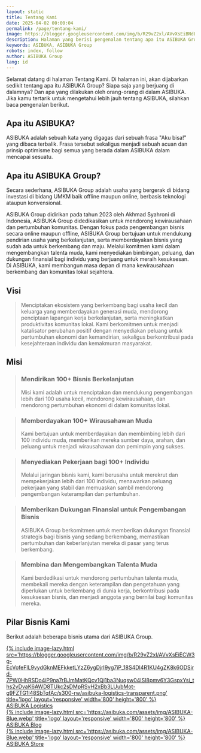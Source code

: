 ```yaml
---
layout: static
title: Tentang Kami
date: 2025-04-02 00:00:04
permalink: /page/tentang-kami/
image: https://blogger.googleusercontent.com/img/b/R29vZ2xl/AVvXsEiBNdLGucFdwv1tnt5_EAcLzW30wtL95iaeC_dSGjQtPvDrdgZ8QeEv_vQz1TkaxsBaUpUCh3MizCx-_BBylFmdXiOASx8gXQeew0Tl5AzZQCKxIACdn62unc2_4sIJIJu34Atenl5c545jmya2qBW9HowTF75UZXZ2ldVkVueZt2Vg3c6mKUsJOFvNfcM/s0-rw/tentang-kami.jpeg
description: Halaman yang berisi pengenalan tentang apa itu ASIBUKA Group, visi misi, siapa saja orang di dalamnya, program yang direncanakannya serta perkembangannya.
keywords: ASIBUKA, ASIBUKA Group
robots: index, follow
author: ASIBUKA Group
lang: id
---
```

Selamat datang di halaman Tentang Kami. Di halaman ini, akan dijabarkan sedikit tentang apa itu ASIBUKA Group? Siapa saja yang berjuang di dalamnya? Dan apa yang dilakukan oleh orang-orang di dalam ASIBUKA. Jika kamu tertarik untuk mengetahui lebih jauh tentang ASIBUKA, silahkan baca pengenalan berikut.

<h2 class='main-heading'>Apa itu ASIBUKA?</h2>

ASIBUKA adalah sebuah kata yang digagas dari sebuah frasa "Aku bisa!" yang dibaca terbalik. Frasa tersebut sekaligus menjadi sebuah acuan dan prinsip optimisme bagi semua yang berada dalam ASIBUKA dalam mencapai sesuatu.

<h2 class='main-heading'>Apa itu ASIBUKA Group?</h2>

Secara sederhana, ASIBUKA Group adalah usaha yang bergerak di bidang investasi di bidang UMKM baik offline maupun online, berbasis teknologi ataupun konvensional.

ASIBUKA Group didirikan pada tahun 2023 oleh Akhmad Syahroni di Indonesia, ASIBUKA Group didedikasikan untuk mendorong kewirausahaan dan pertumbuhan komunitas. Dengan fokus pada pengembangan bisnis secara online maupun offline, ASIBUKA Group bertujuan untuk mendukung pendirian usaha yang berkelanjutan, serta memberdayakan bisnis yang sudah ada untuk berkembang dan maju. Melalui komitmen kami dalam mengembangkan talenta muda, kami menyediakan bimbingan, peluang, dan dukungan finansial bagi individu yang berjuang untuk meraih kesuksesan. Di ASIBUKA, kami membangun masa depan di mana kewirausahaan berkembang dan komunitas lokal sejahtera.

<h2 class='main-heading'>Visi</h2>

> Menciptakan ekosistem yang berkembang bagi usaha kecil dan keluarga yang memberdayakan generasi muda, mendorong penciptaan lapangan kerja berkelanjutan, serta meningkatkan produktivitas komunitas lokal. Kami berkomitmen untuk menjadi katalisator perubahan positif dengan menyediakan peluang untuk pertumbuhan ekonomi dan kemandirian, sekaligus berkontribusi pada kesejahteraan individu dan kemakmuran masyarakat.

<h2 class='main-heading'>Misi</h2>

> ### Mendirikan 100+ Bisnis Berkelanjutan
> Misi kami adalah untuk menciptakan dan mendukung pengembangan lebih dari 100 usaha kecil, mendorong kewirausahaan, dan mendorong pertumbuhan ekonomi di dalam komunitas lokal.

> ### Memberdayakan 100+ Wirausahawan Muda
> Kami bertujuan untuk memberdayakan dan membimbing lebih dari 100 individu muda, memberikan mereka sumber daya, arahan, dan peluang untuk menjadi wirausahawan dan pemimpin yang sukses.

> ### Menyediakan Pekerjaan bagi 100+ Individu
> Melalui jaringan bisnis kami, kami berusaha untuk merekrut dan mempekerjakan lebih dari 100 individu, menawarkan peluang pekerjaan yang stabil dan memuaskan sambil mendorong pengembangan keterampilan dan pertumbuhan.

> ### Memberikan Dukungan Finansial untuk Pengembangan Bisnis
> ASIBUKA Group berkomitmen untuk memberikan dukungan finansial strategis bagi bisnis yang sedang berkembang, memastikan pertumbuhan dan keberlanjutan mereka di pasar yang terus berkembang.

> ### Membina dan Mengembangkan Talenta Muda
> Kami berdedikasi untuk mendorong pertumbuhan talenta muda, membekali mereka dengan keterampilan dan pengetahuan yang diperlukan untuk berkembang di dunia kerja, berkontribusi pada kesuksesan bisnis, dan menjadi anggota yang bernilai bagi komunitas mereka.

<h2 class='main-heading'>Pilar Bisnis Kami</h2>

Berikut adalah beberapa bisnis utama dari ASIBUKA Group.

<div class="slider-container">
<div class="card">
<a href='/asibuka-logistics/' title='ASIBUKA Logistics'>{% include image-lazy.html src='https://blogger.googleusercontent.com/img/b/R29vZ2xl/AVvXsEiECW3g-EcVofeFlL9vydGknMEFkketLYzZ6ygDjrI9yg7iP_18S4Dl4R1KU4gZK8k6ODSird-7PW0HhRSDo4iP9na7rBJmMatKQcv1Qj1ba3Nuqsw04ISl8pmv6Y3GspxYsi_ths2vDvaK6AWD8TUkc2sDMpRSvH2xBb3LUubMot-g9FZTG1l48SbTqfAc/s300-rw/asibuka-logistics-transparent.png' title='logo' layout='responsive' width='800' height='800' %}</a>
<div class="card-content">
<div class="card-title"><a href='/asibuka-logistics/' title='ASIBUKA Logistics'>ASIBUKA Logistics</a></div>
</div>
</div>
<div class="card">
<a href='/blog/' title='ASIBUKA Blog'>{% include image-lazy.html src='https://asibuka.com/assets/img/ASIBUKA-Blue.webp' title='logo' layout='responsive' width='800' height='800' %}</a>
<div class="card-content">
<div class="card-title"><a href='/blog/' title='ASIBUKA Blog'>ASIBUKA Blog</a></div>
</div>
</div>
<div class="card">
<a href='#' title='ASIBUKA Store'>{% include image-lazy.html src='https://asibuka.com/assets/img/ASIBUKA-Blue.webp' title='logo' layout='responsive' width='800' height='800' %}</a>
<div class="card-content">
<div class="card-title"><a href='#' title='ASIBUKA Store'>ASIBUKA Store</a></div>
</div>
</div>
</div>